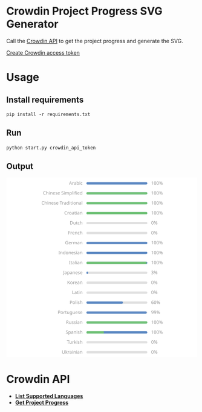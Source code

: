 # Crowdin Project Progress SVG Generator

Call the [Crowdin API](https://developer.crowdin.com/api/v2/) to get the project progress and generate the SVG.

[Create Crowdin access token](https://crowdin.com/settings#api-key)

# Usage

## Install requirements
```shell
pip install -r requirements.txt
```

## Run
```shell
python start.py crowdin_api_token
```

## Output
![](crowdin_project_progress.svg)

# Crowdin API

* **[List Supported Languages](https://developer.crowdin.com/api/v2/#operation/api.languages.getMany)**
* **[Get Project Progress](https://developer.crowdin.com/api/v2/#operation/api.projects.languages.progress.getMany)**